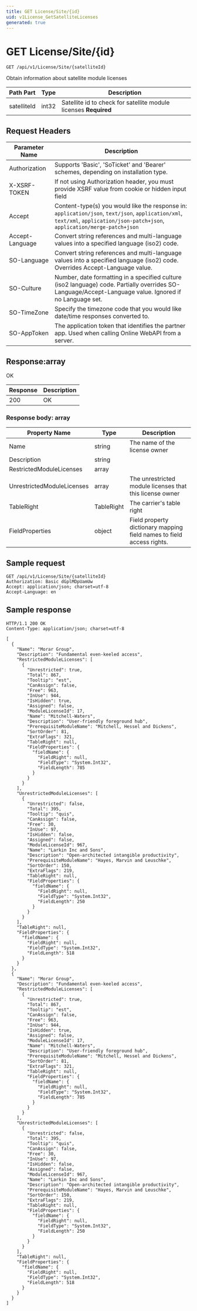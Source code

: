 ```yaml
---
title: GET License/Site/{id}
uid: v1License_GetSatelliteLicenses
generated: true
---
```


# GET License/Site/{id}

```http
GET /api/v1/License/Site/{satelliteId}
```

Obtain information about satellite module licenses






| Path Part | Type | Description |
|-----------|------|-------------|
| satelliteId | int32 | Satellite id to check for satellite module licenses **Required** |



## Request Headers

| Parameter Name | Description |
|----------------|-------------|
| Authorization  | Supports 'Basic', 'SoTicket' and 'Bearer' schemes, depending on installation type. |
| X-XSRF-TOKEN   | If not using Authorization header, you must provide XSRF value from cookie or hidden input field |
| Accept         | Content-type(s) you would like the response in: `application/json`, `text/json`, `application/xml`, `text/xml`, `application/json-patch+json`, `application/merge-patch+json` |
| Accept-Language | Convert string references and multi-language values into a specified language (iso2) code. |
| SO-Language | Convert string references and multi-language values into a specified language (iso2) code. Overrides Accept-Language value. |
| SO-Culture | Number, date formatting in a specified culture (iso2 language) code. Partially overrides SO-Language/Accept-Language value. Ignored if no Language set. |
| SO-TimeZone | Specify the timezone code that you would like date/time responses converted to. |
| SO-AppToken | The application token that identifies the partner app. Used when calling Online WebAPI from a server. |


## Response:array

OK

| Response | Description |
|----------------|-------------|
| 200 | OK |

### Response body: array

| Property Name | Type |  Description |
|----------------|------|--------------|
| Name | string | The name of the license owner |
| Description | string |  |
| RestrictedModuleLicenses | array |  |
| UnrestrictedModuleLicenses | array | The unrestricted module licenses that this license owner |
| TableRight | TableRight | The carrier's table right |
| FieldProperties | object | Field property dictionary mapping field names to field access rights. |

## Sample request

```http!
GET /api/v1/License/Site/{satelliteId}
Authorization: Basic dGplMDpUamUw
Accept: application/json; charset=utf-8
Accept-Language: en
```

## Sample response

```http_
HTTP/1.1 200 OK
Content-Type: application/json; charset=utf-8

[
  {
    "Name": "Morar Group",
    "Description": "Fundamental even-keeled access",
    "RestrictedModuleLicenses": [
      {
        "Unrestricted": true,
        "Total": 867,
        "Tooltip": "est",
        "CanAssign": false,
        "Free": 963,
        "InUse": 944,
        "IsHidden": true,
        "Assigned": false,
        "ModuleLicenseId": 17,
        "Name": "Mitchell-Waters",
        "Description": "User-friendly foreground hub",
        "PrerequisiteModuleName": "Mitchell, Hessel and Dickens",
        "SortOrder": 81,
        "ExtraFlags": 321,
        "TableRight": null,
        "FieldProperties": {
          "fieldName": {
            "FieldRight": null,
            "FieldType": "System.Int32",
            "FieldLength": 785
          }
        }
      }
    ],
    "UnrestrictedModuleLicenses": [
      {
        "Unrestricted": false,
        "Total": 395,
        "Tooltip": "quis",
        "CanAssign": false,
        "Free": 30,
        "InUse": 97,
        "IsHidden": false,
        "Assigned": false,
        "ModuleLicenseId": 967,
        "Name": "Larkin Inc and Sons",
        "Description": "Open-architected intangible productivity",
        "PrerequisiteModuleName": "Hayes, Marvin and Leuschke",
        "SortOrder": 150,
        "ExtraFlags": 219,
        "TableRight": null,
        "FieldProperties": {
          "fieldName": {
            "FieldRight": null,
            "FieldType": "System.Int32",
            "FieldLength": 250
          }
        }
      }
    ],
    "TableRight": null,
    "FieldProperties": {
      "fieldName": {
        "FieldRight": null,
        "FieldType": "System.Int32",
        "FieldLength": 518
      }
    }
  },
  {
    "Name": "Morar Group",
    "Description": "Fundamental even-keeled access",
    "RestrictedModuleLicenses": [
      {
        "Unrestricted": true,
        "Total": 867,
        "Tooltip": "est",
        "CanAssign": false,
        "Free": 963,
        "InUse": 944,
        "IsHidden": true,
        "Assigned": false,
        "ModuleLicenseId": 17,
        "Name": "Mitchell-Waters",
        "Description": "User-friendly foreground hub",
        "PrerequisiteModuleName": "Mitchell, Hessel and Dickens",
        "SortOrder": 81,
        "ExtraFlags": 321,
        "TableRight": null,
        "FieldProperties": {
          "fieldName": {
            "FieldRight": null,
            "FieldType": "System.Int32",
            "FieldLength": 785
          }
        }
      }
    ],
    "UnrestrictedModuleLicenses": [
      {
        "Unrestricted": false,
        "Total": 395,
        "Tooltip": "quis",
        "CanAssign": false,
        "Free": 30,
        "InUse": 97,
        "IsHidden": false,
        "Assigned": false,
        "ModuleLicenseId": 967,
        "Name": "Larkin Inc and Sons",
        "Description": "Open-architected intangible productivity",
        "PrerequisiteModuleName": "Hayes, Marvin and Leuschke",
        "SortOrder": 150,
        "ExtraFlags": 219,
        "TableRight": null,
        "FieldProperties": {
          "fieldName": {
            "FieldRight": null,
            "FieldType": "System.Int32",
            "FieldLength": 250
          }
        }
      }
    ],
    "TableRight": null,
    "FieldProperties": {
      "fieldName": {
        "FieldRight": null,
        "FieldType": "System.Int32",
        "FieldLength": 518
      }
    }
  }
]
```